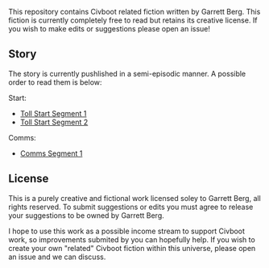 This repository contains Civboot related fiction written by Garrett Berg. This
fiction is currently completely free to read but retains its creative license.
If you wish to make edits or suggestions please open an issue!


## Story
The story is currently pushlished in a semi-episodic manner. A possible order
to read them is below:

Start:
- [Toll Start Segment 1](toll/start1.md)
- [Toll Start Segment 2](toll/start2.md)

Comms:
- [Comms Segment 1](toll/comms1.md)


## License
This is a purely creative and fictional work licensed soley to Garrett Berg,
all rights reserved. To submit suggestions or edits you must agree to release
your suggestions to be owned by Garrett Berg.

I hope to use this work as a possible income stream to support Civboot work,
so improvements submited by you can hopefully help. If you wish to create your
own "related" Civboot fiction within this universe, please open an issue and we
can discuss.

